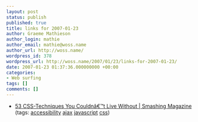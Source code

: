 ```yaml
---
layout: post
status: publish
published: true
title: links for 2007-01-23
author: Graeme Mathieson
author_login: mathie
author_email: mathie@woss.name
author_url: http://woss.name/
wordpress_id: 378
wordpress_url: http://woss.name/2007/01/23/links-for-2007-01-23/
date: 2007-01-23 01:37:36.000000000 +00:00
categories:
- Web surfing
tags: []
comments: []
---
```

<ul class="delicious">
	<li>
		<div class="delicious-link"><a href="http://www.smashingmagazine.com/2007/01/19/53-css-techniques-you-couldnt-live-without">53 CSS-Techniques You Couldnâ€™t Live Without | Smashing Magazine</a></div>
		<div class="delicious-tags">(tags: <a href="http://del.icio.us/mathie/accessibility">accessibility</a> <a href="http://del.icio.us/mathie/ajax">ajax</a> <a href="http://del.icio.us/mathie/javascript">javascript</a> <a href="http://del.icio.us/mathie/css">css</a>)</div>
	</li>
</ul>
